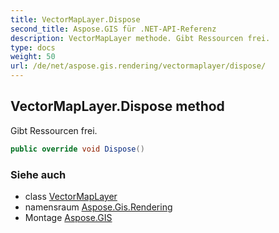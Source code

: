 ```yaml
---
title: VectorMapLayer.Dispose
second_title: Aspose.GIS für .NET-API-Referenz
description: VectorMapLayer methode. Gibt Ressourcen frei.
type: docs
weight: 50
url: /de/net/aspose.gis.rendering/vectormaplayer/dispose/
---
```

## VectorMapLayer.Dispose method

Gibt Ressourcen frei.

```csharp
public override void Dispose()
```

### Siehe auch

* class [VectorMapLayer](../)
* namensraum [Aspose.Gis.Rendering](../../vectormaplayer/)
* Montage [Aspose.GIS](../../../)


